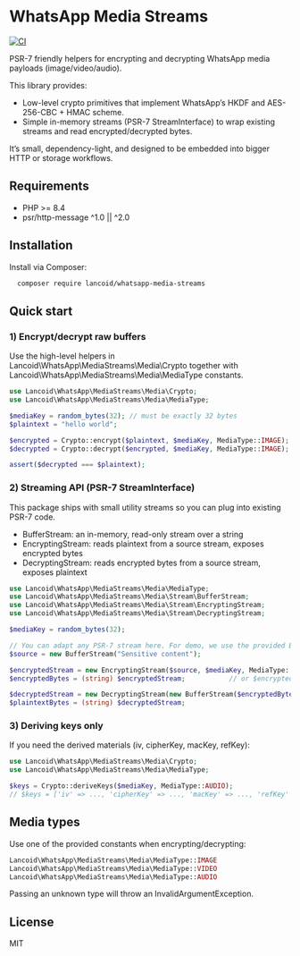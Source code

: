 # WhatsApp Media Streams

[![CI](https://github.com/Lancoid/whatsapp-media-streams/workflows/CI/badge.svg)](https://github.com/Lancoid/whatsapp-media-streams/actions/workflows/ci.yml)

PSR-7 friendly helpers for encrypting and decrypting WhatsApp media payloads (image/video/audio). 

This library provides:
- Low-level crypto primitives that implement WhatsApp’s HKDF and AES-256-CBC + HMAC scheme.
- Simple in-memory streams (PSR-7 StreamInterface) to wrap existing streams and read encrypted/decrypted bytes.

It’s small, dependency-light, and designed to be embedded into bigger HTTP or storage workflows.

## Requirements
- PHP >= 8.4
- psr/http-message ^1.0 || ^2.0

## Installation
Install via Composer:

```bash
  composer require lancoid/whatsapp-media-streams
```

## Quick start

### 1) Encrypt/decrypt raw buffers
Use the high-level helpers in Lancoid\WhatsApp\MediaStreams\Media\Crypto together with Lancoid\WhatsApp\MediaStreams\Media\MediaType constants.

```php
use Lancoid\WhatsApp\MediaStreams\Media\Crypto;
use Lancoid\WhatsApp\MediaStreams\Media\MediaType;

$mediaKey = random_bytes(32); // must be exactly 32 bytes
$plaintext = "hello world";

$encrypted = Crypto::encrypt($plaintext, $mediaKey, MediaType::IMAGE);
$decrypted = Crypto::decrypt($encrypted, $mediaKey, MediaType::IMAGE);

assert($decrypted === $plaintext);
```

### 2) Streaming API (PSR-7 StreamInterface)
This package ships with small utility streams so you can plug into existing PSR-7 code.

- BufferStream: an in-memory, read-only stream over a string
- EncryptingStream: reads plaintext from a source stream, exposes encrypted bytes
- DecryptingStream: reads encrypted bytes from a source stream, exposes plaintext

```php
use Lancoid\WhatsApp\MediaStreams\Media\MediaType;
use Lancoid\WhatsApp\MediaStreams\Media\Stream\BufferStream;
use Lancoid\WhatsApp\MediaStreams\Media\Stream\EncryptingStream;
use Lancoid\WhatsApp\MediaStreams\Media\Stream\DecryptingStream;

$mediaKey = random_bytes(32);

// You can adapt any PSR-7 stream here. For demo, we use the provided BufferStream.
$source = new BufferStream("Sensitive content");

$encryptedStream = new EncryptingStream($source, $mediaKey, MediaType::VIDEO);
$encryptedBytes = (string) $encryptedStream;           // or $encryptedStream->getContents();

$decryptedStream = new DecryptingStream(new BufferStream($encryptedBytes), $mediaKey, MediaType::VIDEO);
$plaintextBytes = (string) $decryptedStream;
```

### 3) Deriving keys only
If you need the derived materials (iv, cipherKey, macKey, refKey):

```php
use Lancoid\WhatsApp\MediaStreams\Media\Crypto;
use Lancoid\WhatsApp\MediaStreams\Media\MediaType;

$keys = Crypto::deriveKeys($mediaKey, MediaType::AUDIO);
// $keys = ['iv' => ..., 'cipherKey' => ..., 'macKey' => ..., 'refKey' => ...]
```

## Media types
Use one of the provided constants when encrypting/decrypting:
```php
Lancoid\WhatsApp\MediaStreams\Media\MediaType::IMAGE
Lancoid\WhatsApp\MediaStreams\Media\MediaType::VIDEO
Lancoid\WhatsApp\MediaStreams\Media\MediaType::AUDIO
```

Passing an unknown type will throw an InvalidArgumentException.

## License
MIT
